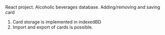 React project.
Alcoholic beverages database.
Adding/removing and saving card
1. Card storage is implemented in indexedBD
2. Import and export of cards is possible.
